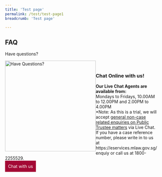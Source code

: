 ```yaml
---
title: 'Test page'
permalink: /test/test-page1
breadcrumb: 'Test page'

---
```


FAQ
---

Have questions?

<div class="image">
  <a href="#"><img src="/images/mlaw-faq.png/" title="Have Questions?" alt="Have Questions?" style="width: 300px; float: left;"></a>
</div><br>

<div class="paragraphs">
   <h3>Chat Online with us!</h3>
  <b>Our Live Chat Agents are available from:</b><br>
Mondays to Fridays, 10.00AM to 12.00PM and 2.00PM to 4.00PM
<br>
*Note: As this is a trial, we will accept <u>general non-case related enquiries on Public Trustee matters</u> via Live Chat. If you have a case reference number, please write in to us at https://eservices.mlaw.gov.sg/enquiy or call us at 1800-2255529.<br>
<a href="https://static.zdassets.com/web_widget/latest/liveChat.html?v=10#key=flexanswer1659.zendesk.com" target="_blank" style="display:inline-block;padding:10px;color:#fff;background:#a40935;text-decoration:none">Chat with us</a>
</div>
<!--

<div class="paragraphs">
   <a href="https://eservices.mlaw.gov.sg/enquiry/">
   <img style="float:left; width: 40px;" src="/images/enq.png/" title="Contact Us" alt="Contact Us"></a>
   <div class="content-heading">
   <h3> Contact Us @ OneMinLaw</h3>
  </div>
</div>
-->

<!--
<div class="row">
  <div class="col">
    <h2>Open <b>multiple</b></h2>
    <div class="tabs">
      <div class="tab">
        <input type="checkbox" id="chck1">
        <label class="tab-label" for="chck1">Item 1</label>
        <div class="tab-content">
          Lorem ipsum dolor sit amet consectetur, adipisicing elit. Ipsum, reiciendis!
          <br><b>Testing text</b>
          <li>bullet 1</li>
          <li>bullet 2</li>
        </div>
      </div>
      <div class="tab">
        <input type="checkbox" id="chck2">
        <label class="tab-label" for="chck2">Item 2</label>
        <div class="tab-content">
          Lorem ipsum dolor sit amet consectetur adipisicing elit. A, in!
        </div>
      </div>
    </div>
  </div>
  </div>
 
</div>
-->
